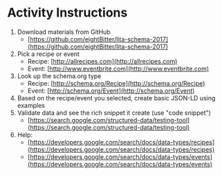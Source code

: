 Activity Instructions
=====================

1. Download materials from GitHub
	- [https://github.com/eightBitter/lita-schema-2017](https://github.com/eightBitter/lita-schema-2017)
2. Pick a recipe or event
	- Recipe: [http://allrecipes.com](http://allrecipes.com)
	- Event: [http://www.eventbrite.com](http://www.eventbrite.com)
3. Look up the schema.org type
	- Recipe: [http://schema.org/Recipe](http://schema.org/Recipe)
	- Event: [http://schema.org/Event](http://schema.org/Event)
4. Based on the recipe/event you selected, create basic JSON-LD using examples
5. Validate data and see the rich snippet it create (use "code snippet")
	- [https://search.google.com/structured-data/testing-tool](https://search.google.com/structured-data/testing-tool)
6. Help:
	- [https://developers.google.com/search/docs/data-types/recipes](https://developers.google.com/search/docs/data-types/recipes)
	- [https://developers.google.com/search/docs/data-types/events](https://developers.google.com/search/docs/data-types/events)
